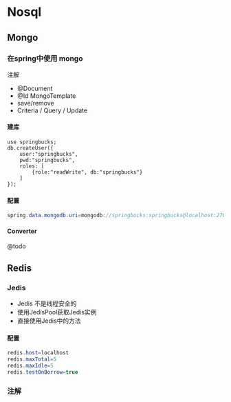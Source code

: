# Nosql


## Mongo
### 在spring中使用 mongo
注解
- @Document
- @Id
MongoTemplate
- save/remove
- Criteria / Query / Update

#### 建库
```mongo
use springbucks;
db.createUser({
	user:"springbucks", 
	pwd:"springbucks", 
	roles: [
		{role:"readWrite", db:"springbucks"}
	]
});
```
#### 配置
```JAVA
spring.data.mongodb.uri=mongodb://springbucks:springbucks@localhost:27017/springbucks
```

#### Converter
@todo


## Redis
### Jedis
- Jedis 不是线程安全的
- 使用JedisPool获取Jedis实例
- 直接使用Jedis中的方法

#### 配置
```JAVA
redis.host=localhost
redis.maxTotal=5
redis.maxIdle=5
redis.testOnBorrow=true
```

### 注解
